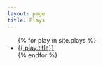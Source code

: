 ```yaml
---
layout: page
title: Plays
---
```


<ul class="plays-list">
  {% for play in site.plays %}
    <li class="plays-list-item">
      <a href="{{ play.url }}">{{ play.title}} </a>
    </li>
  {% endfor %}
</ul>
